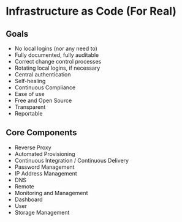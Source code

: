 # Infrastructure as Code (For Real)

## Goals
* No local logins (nor any need to)
* Fully documented, fully auditable
* Correct change control processes
* Rotating local logins, if necessary
* Central authentication
* Self-healing
* Continuous Compliance
* Ease of use
* Free and Open Source
* Transparent
* Reportable


## Core Components
* Reverse Proxy
* Automated Provisioning
* Continuous Integration / Continuous Delivery
* Password Management
* IP Address Management
* DNS
* Remote
* Monitoring and Management
* Dashboard
* User 
* Storage Management
